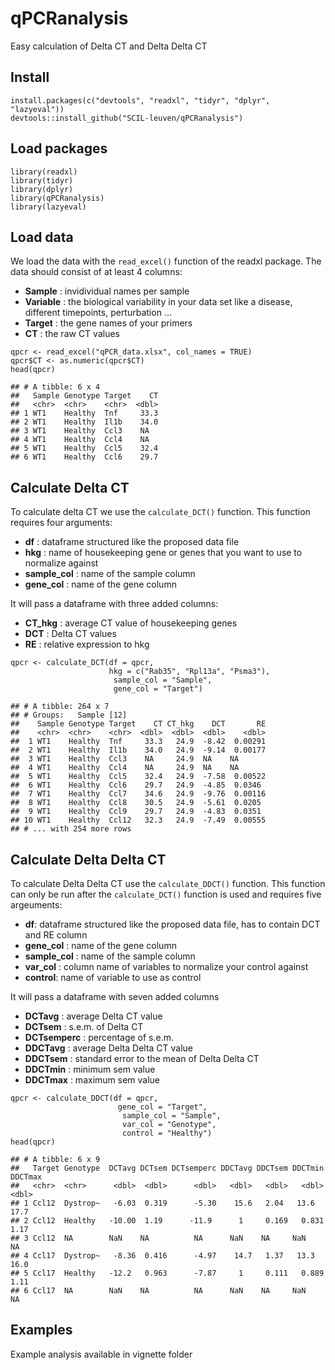 # qPCRanalysis
Easy calculation of Delta CT and Delta Delta CT

## Install

```
install.packages(c("devtools", "readxl", "tidyr", "dplyr", "lazyeval"))
devtools::install_github("SCIL-leuven/qPCRanalysis")
```

## Load packages

```
library(readxl)
library(tidyr)
library(dplyr)
library(qPCRanalysis)
library(lazyeval)
```

## Load data
We load the data with the `read_excel()` function of the readxl package. The data should consist of at least 4 columns:

* __Sample__ : invidividual names per sample
* __Variable__ : the biological variability in your data set like a disease, different timepoints, perturbation ...
* __Target__ : the gene names of your primers
* __CT__ : the raw CT values

```
qpcr <- read_excel("qPCR_data.xlsx", col_names = TRUE)
qpcr$CT <- as.numeric(qpcr$CT)
head(qpcr)
```
```
## # A tibble: 6 x 4
##   Sample Genotype Target    CT
##   <chr>  <chr>    <chr>  <dbl>
## 1 WT1    Healthy  Tnf     33.3
## 2 WT1    Healthy  Il1b    34.0
## 3 WT1    Healthy  Ccl3    NA  
## 4 WT1    Healthy  Ccl4    NA  
## 5 WT1    Healthy  Ccl5    32.4
## 6 WT1    Healthy  Ccl6    29.7
```

## Calculate Delta CT
To calculate delta CT we use the `calculate_DCT()` function. This function requires four arguments:

* __df__ : dataframe structured like the proposed data file
* __hkg__ : name of housekeeping gene or genes that you want to use to normalize against
* __sample_col__ : name of the sample column
* __gene_col__ : name of the gene column

It will pass a dataframe with three added columns: 

* __CT_hkg__ : average CT value of housekeeping genes
* __DCT__ : Delta CT values
* __RE__ : relative expression to hkg

```
qpcr <- calculate_DCT(df = qpcr, 
                      hkg = c("Rab35", "Rpl13a", "Psma3"), 
                       sample_col = "Sample", 
                       gene_col = "Target")
```
```
## # A tibble: 264 x 7
## # Groups:   Sample [12]
##    Sample Genotype Target    CT CT_hkg    DCT       RE
##    <chr>  <chr>    <chr>  <dbl>  <dbl>  <dbl>    <dbl>
##  1 WT1    Healthy  Tnf     33.3   24.9  -8.42  0.00291
##  2 WT1    Healthy  Il1b    34.0   24.9  -9.14  0.00177
##  3 WT1    Healthy  Ccl3    NA     24.9  NA    NA      
##  4 WT1    Healthy  Ccl4    NA     24.9  NA    NA      
##  5 WT1    Healthy  Ccl5    32.4   24.9  -7.58  0.00522
##  6 WT1    Healthy  Ccl6    29.7   24.9  -4.85  0.0346 
##  7 WT1    Healthy  Ccl7    34.6   24.9  -9.76  0.00116
##  8 WT1    Healthy  Ccl8    30.5   24.9  -5.61  0.0205 
##  9 WT1    Healthy  Ccl9    29.7   24.9  -4.83  0.0351 
## 10 WT1    Healthy  Ccl12   32.3   24.9  -7.49  0.00555
## # ... with 254 more rows
```

## Calculate Delta Delta CT
To calculate Delta Delta CT use the `calculate_DDCT()` function. This function  can only be run after the `calculate_DCT()` function is used and requires five argeuments:

* __df__: dataframe structured like the proposed data file, has to contain DCT and RE column
* __gene_col__ : name of the gene column
* __sample_col__ : name of the sample column
* __var_col__ : column name of variables to normalize your control against
* __control__: name of variable to use as control

It will pass a dataframe with seven added columns

* __DCTavg__ : average Delta CT value
* __DCTsem__ : s.e.m. of Delta CT
* __DCTsemperc__ : percentage of s.e.m.
* __DDCTavg__ : average Delta Delta CT value
* __DDCTsem__ : standard error to the mean of Delta Delta CT
* __DDCTmin__ : minimum sem value
* __DDCTmax__ : maximum sem value

```
qpcr <- calculate_DDCT(df = qpcr, 
                        gene_col = "Target", 
                         sample_col = "Sample", 
                         var_col = "Genotype", 
                         control = "Healthy")
head(qpcr)
```
```
## # A tibble: 6 x 9
##   Target Genotype  DCTavg DCTsem DCTsemperc DDCTavg DDCTsem DDCTmin DDCTmax
##   <chr>  <chr>      <dbl>  <dbl>      <dbl>   <dbl>   <dbl>   <dbl>   <dbl>
## 1 Ccl12  Dystrop~   -6.03  0.319      -5.30    15.6   2.04   13.6     17.7 
## 2 Ccl12  Healthy   -10.00  1.19      -11.9      1     0.169   0.831    1.17
## 3 Ccl12  NA        NaN    NA          NA      NaN    NA     NaN       NA   
## 4 Ccl17  Dystrop~   -8.36  0.416      -4.97    14.7   1.37   13.3     16.0 
## 5 Ccl17  Healthy   -12.2   0.963      -7.87     1     0.111   0.889    1.11
## 6 Ccl17  NA        NaN    NA          NA      NaN    NA     NaN       NA
```

## Examples

Example analysis available in vignette folder

